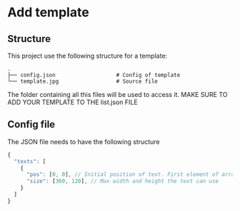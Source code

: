 # Add template

## Structure
This project use the following structure for a template:

    .
    ├── config.json                   # Config of template
    └── template.jpg                  # Source file

The folder containing all this files will be used to access it.
MAKE SURE TO ADD YOUR TEMPLATE TO THE list.json FILE

## Config file
The JSON file needs to have the following structure
```js
{
  "texts": [
    {
      "pos": [0, 0], // Initial position of text. First element of array is for the x axis and the second one is for the y axis.
      "size": [360, 120], // Max width and height the text can use
    }
  ]
}
```

